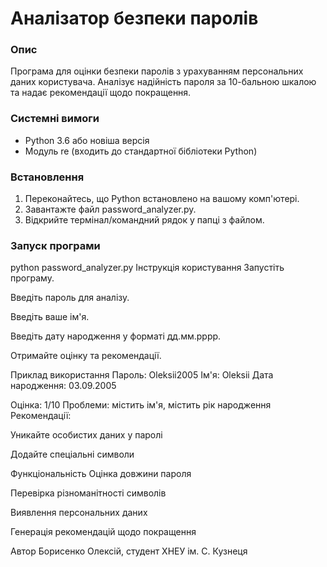 
# Аналізатор безпеки паролів

### Опис
Програма для оцінки безпеки паролів з урахуванням персональних даних користувача. Аналізує надійність пароля за 10-бальною шкалою та надає рекомендації щодо покращення.

### Системні вимоги
- Python 3.6 або новіша версія
- Модуль re (входить до стандартної бібліотеки Python)

### Встановлення
1. Переконайтесь, що Python встановлено на вашому комп'ютері.
2. Завантажте файл password_analyzer.py.
3. Відкрийте термінал/командний рядок у папці з файлом.

### Запуск програми
python password_analyzer.py
Інструкція користування
Запустіть програму.

Введіть пароль для аналізу.

Введіть ваше ім'я.

Введіть дату народження у форматі дд.мм.рррр.

Отримайте оцінку та рекомендації.

Приклад використання
Пароль: Oleksii2005
Ім'я: Oleksii
Дата народження: 03.09.2005

Оцінка: 1/10
Проблеми: містить ім'я, містить рік народження
Рекомендації:

Уникайте особистих даних у паролі

Додайте спеціальні символи

Функціональність
Оцінка довжини пароля

Перевірка різноманітності символів

Виявлення персональних даних

Генерація рекомендацій щодо покращення

Автор
Борисенко Олексій, студент ХНЕУ ім. С. Кузнеця
